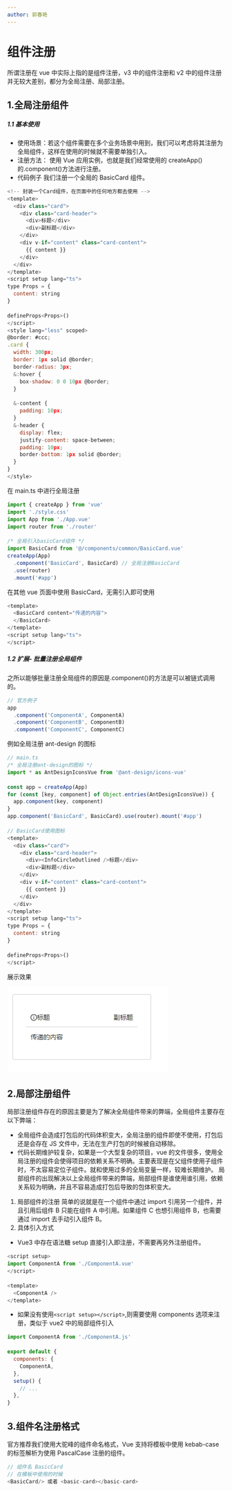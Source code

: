 ```yaml
---
author: 郭春艳
---
```


<BackTop />

# 组件注册

所谓注册在 vue 中实际上指的是组件注册，v3 中的组件注册和 v2 中的组件注册并无较大差别，都分为全局注册、局部注册。

## 1.全局注册组件

##### 1.1 基本使用

- 使用场景：若这个组件需要在多个业务场景中用到，我们可以考虑将其注册为全局组件，这样在使用的时候就不需要单独引入。
- 注册方法： 使用 Vue 应用实例，也就是我们经常使用的 createApp()的.component()方法进行注册。
- 代码例子
  我们注册一个全局的 BasicCard 组件。

```javascript
<!-- 封装一个Card组件，在页面中的任何地方都去使用 -->
<template>
  <div class="card">
    <div class="card-header">
      <div>标题</div>
      <div>副标题</div>
    </div>
    <div v-if="content" class="card-content">
      {{ content }}
    </div>
  </div>
</template>
<script setup lang="ts">
type Props = {
  content: string
}

defineProps<Props>()
</script>
<style lang="less" scoped>
@border: #ccc;
.card {
  width: 300px;
  border: 1px solid @border;
  border-radius: 3px;
  &:hover {
    box-shadow: 0 0 10px @border;
  }

  &-content {
    padding: 10px;
  }
  &-header {
    display: flex;
    justify-content: space-between;
    padding: 10px;
    border-bottom: 1px solid @border;
  }
}
</style>

```

在 main.ts 中进行全局注册

```javascript
import { createApp } from 'vue'
import './style.css'
import App from './App.vue'
import router from './router'

/* 全局引入basicCard组件 */
import BasicCard from '@/components/common/BasicCard.vue'
createApp(App)
  .component('BasicCard', BasicCard) // 全局注册BasicCard
  .use(router)
  .mount('#app')
```

在其他 vue 页面中使用 BasicCard，无需引入即可使用

```javascript
<template>
  <BasicCard content="传递的内容">
  </BasicCard>
</template>
<script setup lang="ts">
</script>
```

##### 1.2 扩展- 批量注册全局组件

之所以能够批量注册全局组件的原因是.component()的方法是可以被链式调用的。

```javascript
// 官方例子
app
  .component('ComponentA', ComponentA)
  .component('ComponentB', ComponentB)
  .component('ComponentC', ComponentC)
```

例如全局注册 ant-design 的图标

```javascript
// main.ts
/* 全局注册ant-design的图标 */
import * as AntDesignIconsVue from '@ant-design/icons-vue'

const app = createApp(App)
for (const [key, component] of Object.entries(AntDesignIconsVue)) {
  app.component(key, component)
}
app.component('BasicCard', BasicCard).use(router).mount('#app')

// BasicCard使用图标
<template>
  <div class="card">
    <div class="card-header">
      <div><InfoCircleOutlined />标题</div>
      <div>副标题</div>
    </div>
    <div v-if="content" class="card-content">
      {{ content }}
    </div>
  </div>
</template>
<script setup lang="ts">
type Props = {
  content: string
}

defineProps<Props>()
</script>
```

展示效果

![image](images/sSulLGTVYUmvrD4BidFlkDsepkHQD-1i74WXTpytwhw.png)

## 2.局部注册组件

局部注册组件存在的原因主要是为了解决全局组件带来的弊端，全局组件主要存在以下弊端：

- 全局组件会造成打包后的代码体积变大，全局注册的组件即使不使用，打包后还是会存在 JS 文件中，无法在生产打包的时候被自动移除。
- 代码长期维护较复杂，如果是一个大型复杂的项目，vue 的文件很多，使用全局注册的组件会使得项目的依赖关系不明确。主要表现是在父组件使用子组件时，不太容易定位子组件。就和使用过多的全局变量一样，较难长期维护。
  局部组件的出现解决以上全局组件带来的弊端，局部组件是谁使用谁引用，依赖关系较为明确，并且不容易造成打包后导致的包体积变大。

1. 局部组件的注册
   简单的说就是在一个组件中通过 import 引用另一个组件，并且引用后组件 B 只能在组件 A 中引用。如果组件 C 也想引用组件 B，也需要通过 import 去手动引入组件 B。
2. 具体引入方式

- Vue3 中存在语法糖 setup 直接引入即注册，不需要再另外注册组件。

```javascript
<script setup>
import ComponentA from './ComponentA.vue'
</script>

<template>
  <ComponentA />
</template>
```

- 如果没有使用`<script setup></script>`,则需要使用 components 选项来注册，类似于 vue2 中的局部组件引入

```javascript
import ComponentA from './ComponentA.js'

export default {
  components: {
    ComponentA,
  },
  setup() {
    // ...
  },
}
```

## 3.组件名注册格式

官方推荐我们使用大驼峰的组件命名格式，Vue 支持将模板中使用 kebab-case 的标签解析为使用 PascalCase 注册的组件。

```javascript
// 组件名 BasicCard
// 在模板中使用的时候
<BasicCard/> 或者 <basic-card></basic-card>
```
